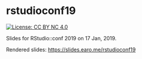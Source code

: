 # rstudioconf19

[![License: CC BY NC 4.0](https://img.shields.io/badge/License-CC%20BY%20NC%204.0-green.svg)](https://creativecommons.org/licenses/by-nc/4.0/)

Slides for RStudio::conf 2019 on 17 Jan, 2019.

Rendered slides: <https://slides.earo.me/rstudioconf19>
